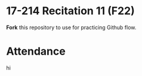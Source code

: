 # 17-214 Recitation 11 (F22)
**Fork** this repository to use for practicing Github flow.

# Attendance
hi

